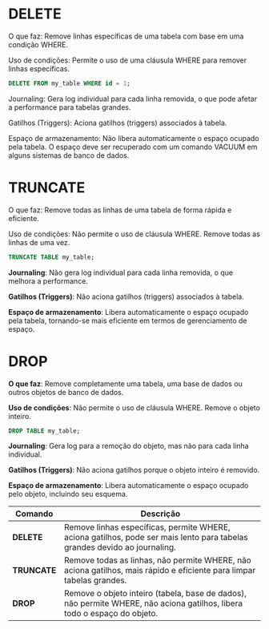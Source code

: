 # DELETE
O que faz: Remove linhas específicas de uma tabela com base em uma condição WHERE.

Uso de condições: Permite o uso de uma cláusula WHERE para remover linhas específicas.

```sql 
DELETE FROM my_table WHERE id = 1;
```
Journaling: Gera log individual para cada linha removida, o que pode afetar a performance para tabelas grandes.

Gatilhos (Triggers): Aciona gatilhos (triggers) associados à tabela.

Espaço de armazenamento: Não libera automaticamente o espaço ocupado pela tabela. O espaço deve ser recuperado com um comando VACUUM em alguns sistemas de banco de dados.

# TRUNCATE
O que faz: Remove todas as linhas de uma tabela de forma rápida e eficiente.

Uso de condições: Não permite o uso de cláusula WHERE. Remove todas as linhas de uma vez.

```sql 
TRUNCATE TABLE my_table;
```
**Journaling**: Não gera log individual para cada linha removida, o que melhora a performance.

**Gatilhos (Triggers)**: Não aciona gatilhos (triggers) associados à tabela.

**Espaço de armazenamento**: Libera automaticamente o espaço ocupado pela tabela, tornando-se mais eficiente em termos de gerenciamento de espaço.

# DROP
**O que faz**: Remove completamente uma tabela, uma base de dados ou outros objetos de banco de dados.

**Uso de condições**: Não permite o uso de cláusula WHERE. Remove o objeto inteiro.

```sql 
DROP TABLE my_table;
```
**Journaling**: Gera log para a remoção do objeto, mas não para cada linha individual.

**Gatilhos (Triggers)**: Não aciona gatilhos porque o objeto inteiro é removido.

**Espaço de armazenamento**: Libera automaticamente o espaço ocupado pelo objeto, incluindo seu esquema.

| Comando  | Descrição |
|----------|------------|
| **DELETE**  | Remove linhas específicas, permite WHERE, aciona gatilhos, pode ser mais lento para tabelas grandes devido ao journaling. |
| **TRUNCATE** | Remove todas as linhas, não permite WHERE, não aciona gatilhos, mais rápido e eficiente para limpar tabelas grandes. |
| **DROP**     | Remove o objeto inteiro (tabela, base de dados), não permite WHERE, não aciona gatilhos, libera todo o espaço do objeto. |
